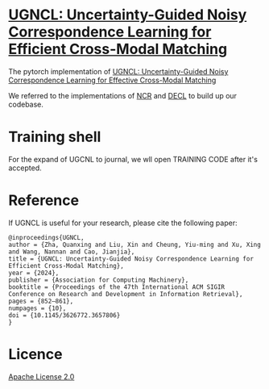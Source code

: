 # [UGNCL: Uncertainty-Guided Noisy Correspondence Learning for Efficient Cross-Modal Matching](https://dl.acm.org/doi/10.1145/3626772.3657806)

The pytorch implementation of [UGNCL: Uncertainty-Guided Noisy Correspondence Learning for Effective Cross-Modal Matching](https://dl.acm.org/doi/10.1145/3626772.3657806)

We referred to the implementations of [NCR](https://github.com/XLearning-SCU/2021-NeurIPS-NCR) and [DECL](https://github.com/QinYang79/DECL) to build up our codebase.

# Training shell
For the expand of UGCNL to journal, we wll open TRAINING CODE after it's accepted.

# Reference
If UGNCL is useful for your research, please cite the following paper:
```
@inproceedings{UGNCL,
author = {Zha, Quanxing and Liu, Xin and Cheung, Yiu-ming and Xu, Xing and Wang, Nannan and Cao, Jianjia},
title = {UGNCL: Uncertainty-Guided Noisy Correspondence Learning for Efficient Cross-Modal Matching},
year = {2024},
publisher = {Association for Computing Machinery},
booktitle = {Proceedings of the 47th International ACM SIGIR Conference on Research and Development in Information Retrieval},
pages = {852–861},
numpages = {10},
doi = {10.1145/3626772.3657806}
}
```

# Licence
[Apache License 2.0](https://www.apache.org/licenses/LICENSE-2.0)

